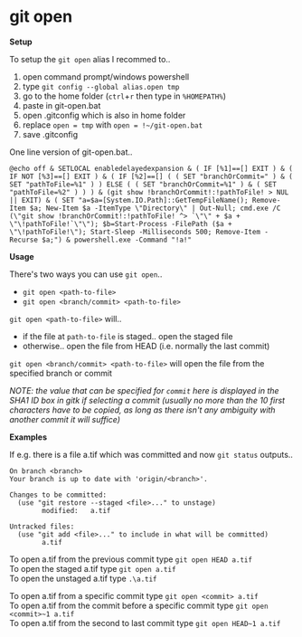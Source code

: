 # git open

**Setup**

To setup the `git open` alias I recommed to..
1. open command prompt/windows powershell
2. type `git config --global alias.open tmp`
3. go to the home folder (`ctrl`+`r` then type in `%HOMEPATH%`)
4. paste in git-open.bat
5. open .gitconfig which is also in home folder
6. replace `open = tmp` with `open = !~/git-open.bat`
7. save .gitconfig

One line version of git-open.bat..
```
@echo off & SETLOCAL enabledelayedexpansion & ( IF [%1]==[] EXIT ) & ( IF NOT [%3]==[] EXIT ) & ( IF [%2]==[] ( ( SET "branchOrCommit=" ) & ( SET "pathToFile=%1" ) ) ELSE ( ( SET "branchOrCommit=%1" ) & ( SET "pathToFile=%2" ) ) ) & (git show !branchOrCommit!:!pathToFile! > NUL || EXIT) & ( SET "a=$a=[System.IO.Path]::GetTempFileName(); Remove-Item $a; New-Item $a -ItemType \"Directory\" | Out-Null; cmd.exe /C (\"git show !branchOrCommit!:!pathToFile! ^> `\"\" + $a + \"\!pathToFile!`\"\"); $b=Start-Process -FilePath ($a + \"\!pathToFile!\"); Start-Sleep -Milliseconds 500; Remove-Item -Recurse $a;") & powershell.exe -Command "!a!"
```

**Usage**

There's two ways you can use `git open`..  
* `git open <path-to-file>`
* `git open <branch/commit> <path-to-file>`

`git open <path-to-file>` will..
* if the file at `path-to-file` is staged.. open the staged file
* otherwise.. open the file from HEAD (i.e. normally the last commit)

`git open <branch/commit> <path-to-file>` will open the file from the specified branch or commit

*NOTE: the value that can be specified for `commit` here is displayed in the SHA1 ID box in gitk if selecting a commit (usually no more than the 10 first characters have to be copied, as long as there isn't any ambiguity with another commit it will suffice)*

**Examples**

If e.g. there is a file a.tif which was committed and now `git status` outputs..
```
On branch <branch>
Your branch is up to date with 'origin/<branch>'.

Changes to be committed:
  (use "git restore --staged <file>..." to unstage)
        modified:   a.tif

Untracked files:
  (use "git add <file>..." to include in what will be committed)
        a.tif
```
To open a.tif from the previous commit type `git open HEAD a.tif`  
To open the staged a.tif type `git open a.tif`  
To open the unstaged a.tif type `.\a.tif`

To open a.tif from a specific commit type `git open <commit> a.tif`  
To open a.tif from the commit before a specific commit type `git open <commit>~1 a.tif`  
To open a.tif from the second to last commit type `git open HEAD~1 a.tif`